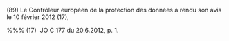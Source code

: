 (89) Le Contrôleur européen de la protection des données a rendu son avis le 10 février 2012 (17),

%%% (17)  JO C 177 du 20.6.2012, p. 1.